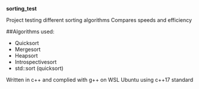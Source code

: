 **sorting_test**

Project testing different sorting algorithms
Compares speeds and efficiency

##Algorithms used:
* Quicksort
* Mergesort
* Heapsort
* Introspectivesort
* std::sort (quicksort)

Written in c++ and complied with g++
on WSL Ubuntu using c++17 standard